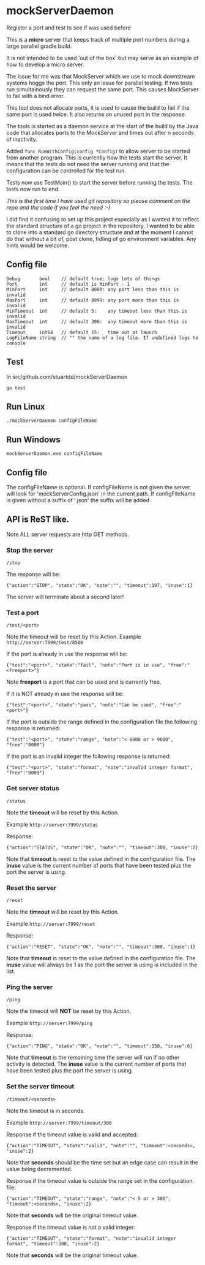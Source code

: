 # mockServerDaemon
Register a port and test to see if was used before

This is a **micro** server that keeps track of multiple port numbers during a large parallel gradle build.

It is not intended to be used 'out of the box' but may serve as an example of how to develop a micro server.

The issue for me was that MockServer which we use to mock downstream systems hoggs the port. This only an issue for parallel testing. If two tests run simultainously they can request the same port. This causes MockServer to fail with a bind error.

This tool does not allocate ports, it is used to cause the build to fail if the same port is used twice. It also returns an unused port in the response.

The tools is started as a daemon service at the start of the build by the Java code that allocates ports to the MockServer and times out after n seconds of inactivity.

Added ```func RunWithConfig(config *Config)``` to allow server to be started from another program. This is currently how the tests start the server. It means that the tests do not need the server running and that the configuration can be controlled for the test run. 

Tests now use TestMain() to start the server before running the tests. The tests now run to end.

_This is the first time I have used git repository so please comment on the repo and the code if you feel the need :-)_

I did find it confusing to set up this project especially as I wanted it to reflect the standard structure of a go project in the repository. I wanted to be able to clone into a standard go directory structure and at the moment I cannot do that without a bit of, post clone, fidling of go environment variables. Any hints would be welcome. 

## Config file
```golang 
Debug       bool    // default true: logs lots of things
Port        int     // default is MinPort - 1
MinPort     int     // default 8000: any port less than this is invalid
MaxPort     int     // default 8999: any port more than this is invalid
MinTimeout  int     // default 5:    any timeout less than this is invalid
MaxTimeout  int     // default 300:  any timeout more than this is invalid
Timeout     int64   // default 15:   time out at launch
LogFileName string  // "" the name of a log file. If undefined logs to console
``` 
## Test
In src/github.com/stuartdd/mockServerDaemon

```go test```

## Run Linux
```./mockServerDaemon configFileName```

## Run Windows
```mockServerDaemon.exe configFileName```

## Config file
The configFileName is optional.
If configFileName is not given the server will look for 'mockServerConfig.json' in the current path.
If configFileName is given without a suffix of '.json' the suffix will be added.

## API is ReST like.
Note ALL server requests are http GET methods.

### Stop the server
```/stop```

The response will be:

```{"action":"STOP", "state":"OK", "note":"", "timeout":197, "inuse":1}```

The server will terminate about a second later!

### Test a port
```/test/<port>```

Note the timeout will be reset by this Action.
Example ```http://server:7999/test/8500```
  
If the port is already in use the response will be:
  
```{"test":"<port>", "state":"fail", "note":"Port is in use", "free":"<freeport>"}```

Note **freeport** is a port that can be used and is currently free.

If it is NOT already in use the response will be:

```{"test":"<port>", "state":"pass", "note":"Can be used", "free":"<port>"}```

If the port is outside the range defined in the configuration file the following response is returned:

```{"test":"<port>", "state":"range", "note":"< 8000 or > 9000", "free":"0000"}```

If the port is an invalid integer the following response is returned:

```{"test":"<port>", "state":"format", "note":"invalid integer format", "free":"0000"}```

### Get server status
```/status```

Note the **timeout** will be reset by this Action.

Example ```http://server:7999/status```

Response:

```{"action":"STATUS", "state":"OK", "note":"", "timeout":300, "inuse":2}```

Note that **timeout** is reset to the value defined in the configuration file.
The **inuse** value is the current number of ports that have been tested plus the port the server is using.

### Reset the server
```/reset```

Note the **timeout** will be reset by this Action.

Example ```http://server:7999/reset```

Response:

```{"action":"RESET", "state":"OK", "note":"", "timeout":300, "inuse":1}```

Note that **timeout** is reset to the value defined in the configuration file.
The **inuse** value will always be 1 as the port the server is using is included in the list.

### Ping the server
```/ping```

Note the timeout will **NOT** be reset by this Action.

Example ```http://server:7999/ping```

Response:

```{"action":"PING", "state":"OK", "note":"", "timeout":150, "inuse":6}```

Note that **timeout** is the remaining time the server will run if no other activity is detected.
The **inuse** value is the current number of ports that have been tested plus the port the server is using.

### Set the server timeout
```/timeout/<seconds>```

Note the timeout is in seconds.

Example ```http://server:7999/timeout/300```

Response if the timeout value is valid and accepted:

```{"action":"TIMEOUT", "state":"valid", "note":"", "timeout":<seconds>, "inuse":2}```

Note that **seconds** should be the time set but an edge case can result in the value being decremented.

Response if the timeout value is outside the range set in the configuration file:

```{"action":"TIMEOUT", "state":"range", "note":"< 5 or > 300", "timeout":<seconds>, "inuse":2}```

Note that **seconds** will be the original timeout value.

Response if the timeout value is not a valid integer:

```{"action":"TIMEOUT", "state":"format", "note":"invalid integer format", "timeout":300, "inuse":2}```

Note that **seconds** will be the original timeout value.

